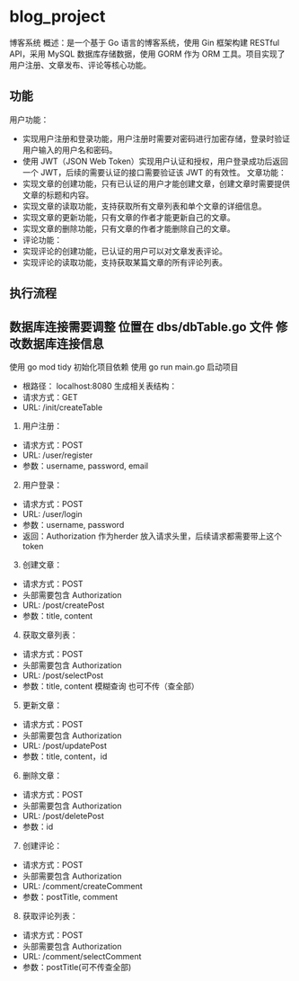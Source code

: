 # blog_project
博客系统
概述：是一个基于 Go 语言的博客系统，使用 Gin 框架构建 RESTful API，采用 MySQL 数据库存储数据，使用 GORM 作为 ORM 工具。项目实现了用户注册、文章发布、评论等核心功能。

## 功能
用户功能：
- 实现用户注册和登录功能，用户注册时需要对密码进行加密存储，登录时验证用户输入的用户名和密码。
- 使用 JWT（JSON Web Token）实现用户认证和授权，用户登录成功后返回一个 JWT，后续的需要认证的接口需要验证该 JWT 的有效性。
文章功能：
- 实现文章的创建功能，只有已认证的用户才能创建文章，创建文章时需要提供文章的标题和内容。
- 实现文章的读取功能，支持获取所有文章列表和单个文章的详细信息。
- 实现文章的更新功能，只有文章的作者才能更新自己的文章。
- 实现文章的删除功能，只有文章的作者才能删除自己的文章。
- 评论功能：
- 实现评论的创建功能，已认证的用户可以对文章发表评论。
- 实现评论的读取功能，支持获取某篇文章的所有评论列表。

## 执行流程
## 数据库连接需要调整 位置在 dbs/dbTable.go 文件 修改数据库连接信息

使用 go mod tidy 初始化项目依赖
使用 go run main.go 启动项目
- 根路径： localhost:8080
生成相关表结构：
- 请求方式：GET
- URL: /init/createTable 

1. 用户注册：
- 请求方式：POST
- URL: /user/register
- 参数：username, password, email

2. 用户登录：
- 请求方式：POST
- URL: /user/login
- 参数：username, password
- 返回：Authorization  作为herder 放入请求头里，后续请求都需要带上这个token

3. 创建文章：
- 请求方式：POST
- 头部需要包含 Authorization
- URL: /post/createPost
- 参数：title, content

4. 获取文章列表：
- 请求方式：POST
- 头部需要包含 Authorization
- URL: /post/selectPost
- 参数：title, content 模糊查询 也可不传（查全部）

5. 更新文章：
- 请求方式：POST
- 头部需要包含 Authorization
- URL: /post/updatePost
- 参数：title, content，id

6. 删除文章：
- 请求方式：POST
- 头部需要包含 Authorization
- URL: /post/deletePost
- 参数：id

7. 创建评论：
- 请求方式：POST
- 头部需要包含 Authorization
- URL: /comment/createComment
- 参数：postTitle, comment

8. 获取评论列表：
- 请求方式：POST
- 头部需要包含 Authorization
- URL: /comment/selectComment
- 参数：postTitle(可不传查全部)


